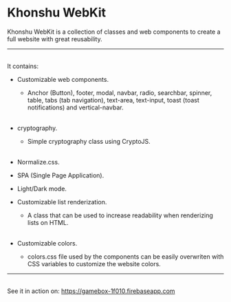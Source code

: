 # Khonshu WebKit

Khonshu WebKit is a collection of classes and web components to create a full website with great reusability.

---
\
It contains:
- Customizable web components.

  - Anchor (Button), footer, modal, navbar, radio, searchbar, spinner, table, tabs (tab navigation), text-area, text-input, toast (toast notifications) and vertical-navbar. <br/><br/>

- cryptography.

  - Simple cryptography class using CryptoJS. <br/><br/>

- Normalize.css.
- SPA (Single Page Application).
- Light/Dark mode.
- Customizable list renderization.

  - A class that can be used to increase readability when renderizing lists on HTML. <br/><br/>

- Customizable colors.

  - colors.css file used by the components can be easily overwriten with CSS variables to customize the website colors.


---
\
See it in action on: https://gamebox-1f010.firebaseapp.com